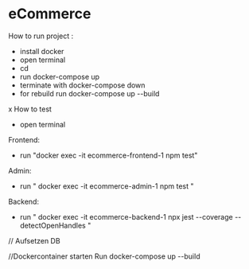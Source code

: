 # eCommerce

How to run project :

- install docker 
- open terminal
- cd <path-to-project-folder>
- run docker-compose up
- terminate with docker-compose down
- for rebuild run docker-compose up --build

x
How to test 
- open terminal 

Frontend:
- run "docker exec -it ecommerce-frontend-1 npm test"

Admin:
- run " docker exec -it   ecommerce-admin-1  npm test "

Backend:
- run " docker exec -it ecommerce-backend-1 npx jest --coverage --detectOpenHandles "


// Aufsetzen DB 

//Dockercontainer starten
Run docker-compose up --build

